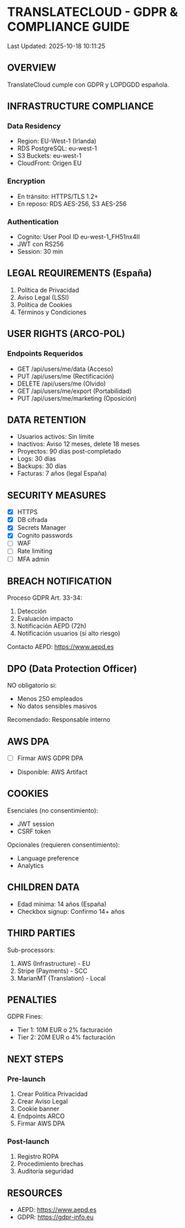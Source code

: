 # TRANSLATECLOUD - GDPR & COMPLIANCE GUIDE
Last Updated: 2025-10-18 10:11:25

## OVERVIEW
TranslateCloud cumple con GDPR y LOPDGDD española.

## INFRASTRUCTURE COMPLIANCE

### Data Residency
- Region: EU-West-1 (Irlanda)
- RDS PostgreSQL: eu-west-1
- S3 Buckets: eu-west-1
- CloudFront: Origen EU

### Encryption
- En tránsito: HTTPS/TLS 1.2+
- En reposo: RDS AES-256, S3 AES-256

### Authentication
- Cognito: User Pool ID eu-west-1_FH51nx4II
- JWT con RS256
- Session: 30 min

## LEGAL REQUIREMENTS (España)

1. Política de Privacidad
2. Aviso Legal (LSSI)
3. Política de Cookies
4. Términos y Condiciones

## USER RIGHTS (ARCO-POL)

### Endpoints Requeridos
- GET /api/users/me/data (Acceso)
- PUT /api/users/me (Rectificación)
- DELETE /api/users/me (Olvido)
- GET /api/users/me/export (Portabilidad)
- PUT /api/users/me/marketing (Oposición)

## DATA RETENTION

- Usuarios activos: Sin límite
- Inactivos: Aviso 12 meses, delete 18 meses
- Proyectos: 90 días post-completado
- Logs: 30 días
- Backups: 30 días
- Facturas: 7 años (legal España)

## SECURITY MEASURES

- [x] HTTPS
- [x] DB cifrada
- [x] Secrets Manager
- [x] Cognito passwords
- [ ] WAF
- [ ] Rate limiting
- [ ] MFA admin

## BREACH NOTIFICATION

Proceso GDPR Art. 33-34:
1. Detección
2. Evaluación impacto
3. Notificación AEPD (72h)
4. Notificación usuarios (si alto riesgo)

Contacto AEPD: https://www.aepd.es

## DPO (Data Protection Officer)

NO obligatorio si:
- Menos 250 empleados
- No datos sensibles masivos

Recomendado: Responsable interno

## AWS DPA

- [ ] Firmar AWS GDPR DPA
- Disponible: AWS Artifact

## COOKIES

Esenciales (no consentimiento):
- JWT session
- CSRF token

Opcionales (requieren consentimiento):
- Language preference
- Analytics

## CHILDREN DATA

- Edad mínima: 14 años (España)
- Checkbox signup: Confirmo 14+ años

## THIRD PARTIES

Sub-processors:
1. AWS (Infrastructure) - EU
2. Stripe (Payments) - SCC
3. MarianMT (Translation) - Local

## PENALTIES

GDPR Fines:
- Tier 1: 10M EUR o 2% facturación
- Tier 2: 20M EUR o 4% facturación

## NEXT STEPS

### Pre-launch
1. Crear Política Privacidad
2. Crear Aviso Legal
3. Cookie banner
4. Endpoints ARCO
5. Firmar AWS DPA

### Post-launch
1. Registro ROPA
2. Procedimiento brechas
3. Auditoría seguridad

## RESOURCES

- AEPD: https://www.aepd.es
- GDPR: https://gdpr-info.eu